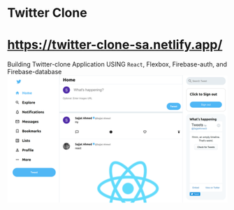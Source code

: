 # Twitter Clone
# https://twitter-clone-sa.netlify.app/
Building Twitter-clone Application USING `React`, Flexbox, Firebase-auth, and Firebase-database
<img alt="Twitter Home Page" src="twitter-clone-sa.netlify.app_home (2).png" >
